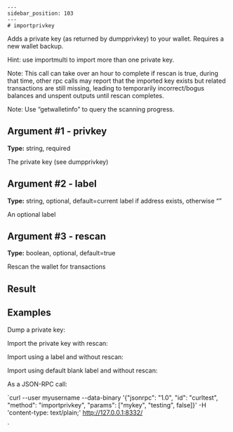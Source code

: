 
    ---
    sidebar_position: 103
    ---
    # importprivkey

Adds a private key (as returned by dumpprivkey) to your wallet. Requires a new wallet backup.

Hint: use importmulti to import more than one private key.

Note: This call can take over an hour to complete if rescan is true, during that time, other rpc calls may report that the imported key exists but related transactions are still missing, leading to temporarily incorrect/bogus balances and unspent outputs until rescan completes.

Note: Use “getwalletinfo” to query the scanning progress.

## Argument #1 - privkey

**Type:** string, required

The private key (see dumpprivkey)

## Argument #2 - label

**Type:** string, optional, default=current label if address exists, otherwise “”

An optional label

## Argument #3 - rescan

**Type:** boolean, optional, default=true

Rescan the wallet for transactions

## Result

## Examples

Dump a private key:

Import the private key with rescan:

Import using a label and without rescan:

Import using default blank label and without rescan:

As a JSON-RPC call:

`curl --user myusername --data-binary '{"jsonrpc": "1.0", "id": "curltest", "method": "importprivkey", "params": ["mykey", "testing", false]}' -H 'content-type: text/plain;' http://127.0.0.1:8332/

`